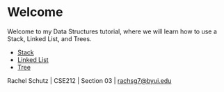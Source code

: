 # Welcome

Welcome to my Data Structures tutorial, where we will learn how to use a Stack, Linked List, and Trees.

* [Stack](1-topic.md)
* [Linked List](2-topic.md)
* [Tree](3-topic.md)

Rachel Schutz | CSE212 | Section 03 | rachsg7@byui.edu